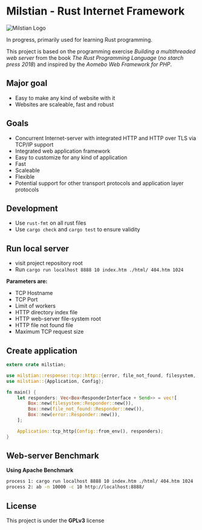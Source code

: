 # Milstian - Rust Internet Framework

![Milstian Logo](https://raw.githubusercontent.com/cjohansson/milstian-rust-internet-framework/master/html/img/logo1-modified.jpg)

In progress, primarily used for learning Rust programming.

This project is based on the programming exercise *Building a multithreaded web server* from the book *The Rust Programming Language* (*no starch press 2018*) and inspired by the *Aomebo Web Framework for PHP*.

## Major goal
* Easy to make any kind of website with it
* Websites are scaleable, fast and robust

## Goals
* Concurrent Internet-server with integrated HTTP and HTTP over TLS via TCP/IP support
* Integrated web application framework
* Easy to customize for any kind of application
* Fast
* Scaleable
* Flexible
* Potential support for other transport protocols and application layer protocols

## Development

* Use `rust-fmt` on all rust files
* Use `cargo check` and `cargo test` to ensure validity

## Run local server

* visit project repository root
* Run `cargo run localhost 8888 10 index.htm ./html/ 404.htm 1024`

**Parameters are:**
* TCP Hostname
* TCP Port
* Limit of workers
* HTTP directory index file
* HTTP web-server file-system root
* HTTP file not found file
* Maximum TCP request size

## Create application

``` rust
extern crate milstian;

use milstian::response::tcp::http::{error, file_not_found, filesystem, ResponderInterface};
use milstian::{Application, Config};

fn main() {
    let responders: Vec<Box<ResponderInterface + Send>> = vec![
        Box::new(filesystem::Responder::new()),
        Box::new(file_not_found::Responder::new()),
        Box::new(error::Responder::new()),
    ];

    Application::tcp_http(Config::from_env(), responders);
}
```

## Web-server Benchmark

**Using Apache Benchmark**

``` bash
process 1: cargo run localhost 8888 10 index.htm ./html/ 404.htm 1024
process 2: ab -n 10000 -c 10 http://localhost:8888/
```

## License

This project is under the **GPLv3** license
